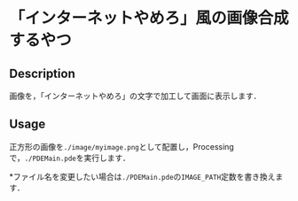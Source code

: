 # 「インターネットやめろ」風の画像合成するやつ

## Description

画像を，「インターネットやめろ」の文字で加工して画面に表示します．

## Usage

正方形の画像を`./image/myimage.png`として配置し，Processingで，`./PDEMain.pde`を実行します．

*ファイル名を変更したい場合は`./PDEMain.pde`の`IMAGE_PATH`定数を書き換えます．